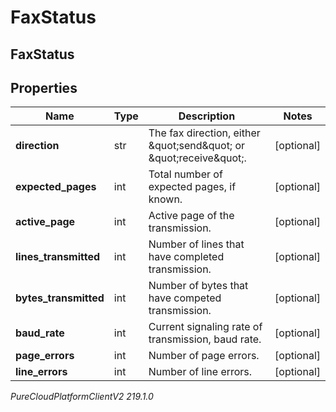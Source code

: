 # FaxStatus

## FaxStatus

## Properties

|Name | Type | Description | Notes|
|------------ | ------------- | ------------- | -------------|
| **direction** | str | The fax direction, either \&quot;send\&quot; or \&quot;receive\&quot;. | [optional] |
| **expected_pages** | int | Total number of expected pages, if known. | [optional] |
| **active_page** | int | Active page of the transmission. | [optional] |
| **lines_transmitted** | int | Number of lines that have completed transmission. | [optional] |
| **bytes_transmitted** | int | Number of bytes that have competed transmission. | [optional] |
| **baud_rate** | int | Current signaling rate of transmission, baud rate. | [optional] |
| **page_errors** | int | Number of page errors. | [optional] |
| **line_errors** | int | Number of line errors. | [optional] |



_PureCloudPlatformClientV2 219.1.0_
